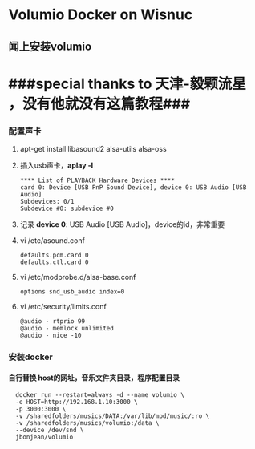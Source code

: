 # Volumio Docker on Wisnuc #

## 闻上安装volumio ##

###special thanks to 天津-毅颗流星 ，没有他就没有这篇教程###
================

### 配置声卡 ###

1.   apt-get install libasound2 alsa-utils alsa-oss
2.   插入usb声卡，**aplay -l**
    
     ``` 
     **** List of PLAYBACK Hardware Devices ****
     card 0: Device [USB PnP Sound Device], device 0: USB Audio [USB Audio]
     Subdevices: 0/1
     Subdevice #0: subdevice #0
     ```
3.  记录 **device 0**: USB Audio [USB Audio]，device的id，非常重要
4.  vi  /etc/asound.conf 


    ``` 
    defaults.pcm.card 0
    defaults.ctl.card 0
    ```
    
    
5.  vi /etc/modprobe.d/alsa-base.conf 

    ``` 
    options snd_usb_audio index=0 
    ```
6.  vi /etc/security/limits.conf 
   
    ```
    @audio - rtprio 99 
    @audio - memlock unlimited 
    @audio - nice -10
    ```    
    
  ### 安装docker ###
  #### 自行替换 host的网址，音乐文件夹目录，程序配置目录 ###

```
  docker run --restart=always -d --name volumio \
  -e HOST=http://192.168.1.10:3000 \
  -p 3000:3000 \
  -v /sharedfolders/musics/DATA:/var/lib/mpd/music/:ro \
  -v /sharedfolders/musics/volumio:/data \
  --device /dev/snd \
  jbonjean/volumio
```
       
